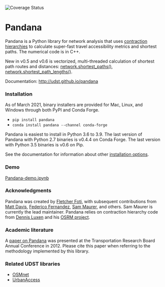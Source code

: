 ![Coverage Status](https://img.shields.io/badge/coverage-90%25-green)

# Pandana

Pandana is a Python library for network analysis that uses [contraction hierarchies](https://en.wikipedia.org/wiki/Contraction_hierarchies) to calculate super-fast travel accessibility metrics and shortest paths. The numerical code is in C++.

New in v0.5 and v0.6 is vectorized, multi-threaded calculation of shortest path routes and distances: [network.shortest_paths()](http://udst.github.io/pandana/network.html#pandana.network.Network.shortest_paths), [network.shortest_path_lengths()](http://udst.github.io/pandana/network.html#pandana.network.Network.shortest_path_lengths). 

Documentation: http://udst.github.io/pandana


### Installation

As of March 2021, binary installers are provided for Mac, Linux, and Windows through both PyPI and Conda Forge. 

- `pip install pandana`
- `conda install pandana --channel conda-forge`

Pandana is easiest to install in Python 3.6 to 3.9. The last version of Pandana with Python 2.7 binaries is v0.4.4 on Conda Forge. The last version with Python 3.5 binaries is v0.6 on Pip.

See the documentation for information about other [installation options](http://udst.github.io/pandana/installation.html).


### Demo

[Pandana-demo.ipynb](examples/Pandana-demo.ipynb)


### Acknowledgments

Pandana was created by [Fletcher Foti](https://github.com/fscottfoti), with subsequent contributions from [Matt Davis](https://github.com/jiffyclub), [Federico Fernandez](https://github.com/federicofernandez), [Sam Maurer](https://github.com/smmaurer), and others. Sam Maurer is currently the lead maintainer. Pandana relies on contraction hierarchy code from [Dennis Luxen](https://github.com/DennisOSRM) and his [OSRM project](https://github.com/DennisOSRM/Project-OSRM).


### Academic literature

A [paper on Pandana](http://onlinepubs.trb.org/onlinepubs/conferences/2012/4thITM/Papers-A/0117-000062.pdf) was presented at the Transportation Research Board Annual Conference in 2012. Please cite this paper when referring to the methodology implemented by this library.


### Related UDST libraries

- [OSMnet](https://github.com/udst/osmnet)
- [UrbanAccess](https://github.com/udst/urbanaccess)
